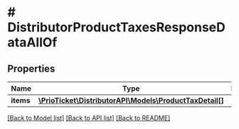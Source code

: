 # # DistributorProductTaxesResponseDataAllOf

## Properties

Name | Type | Description | Notes
------------ | ------------- | ------------- | -------------
**items** | [**\PrioTicket\DistributorAPI\Models\ProductTaxDetail[]**](ProductTaxDetail.md) |  | [optional]

[[Back to Model list]](../../README.md#models) [[Back to API list]](../../README.md#endpoints) [[Back to README]](../../README.md)
